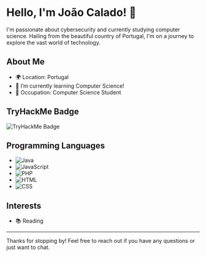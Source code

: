 # Hello, I'm João Calado! 👋

I'm passionate about cybersecurity and currently studying computer science. Hailing from the beautiful country of Portugal, I'm on a journey to explore the vast world of technology.

## About Me

- 🌍 Location: Portugal
- 🌱 I’m currently learning Computer Science!
- 💼 Occupation: Computer Science Student


## TryHackMe Badge

![TryHackMe Badge](https://tryhackme-badges.s3.amazonaws.com/Gusion.0.png)

## Programming Languages

 - ![Java](https://img.shields.io/badge/-Java-orange?style=for-the-badge&logo=java&logoColor=white)
  - ![JavaScript](https://img.shields.io/badge/-JavaScript-yellow?style=for-the-badge&logo=javascript&logoColor=white)
  - ![PHP](https://img.shields.io/badge/-PHP-purple?style=for-the-badge&logo=php&logoColor=white)
  - ![HTML](https://img.shields.io/badge/-HTML-blue?style=for-the-badge&logo=html5&logoColor=white)
  - ![CSS](https://img.shields.io/badge/-CSS-blueviolet?style=for-the-badge&logo=css3&logoColor=white)


## Interests

- 📚 Reading

---

Thanks for stopping by! Feel free to reach out if you have any questions or just want to chat.
